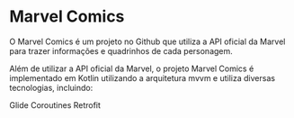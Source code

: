 # Marvel Comics


O Marvel Comics é um projeto no Github que utiliza a API oficial da Marvel para trazer informações e quadrinhos de cada personagem.

Além de utilizar a API oficial da Marvel, o projeto Marvel Comics é implementado em Kotlin utilizando a arquitetura mvvm e utiliza diversas tecnologias, incluindo:

Glide
Coroutines
Retrofit
